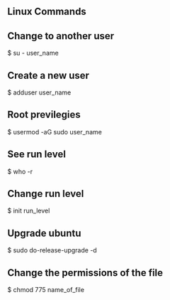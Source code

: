 ## Linux Commands


## Change to another user
$ su - user_name

## Create a new user
$ adduser user_name

## Root previlegies
$ usermod -aG sudo user_name

## See run level
$ who -r

## Change run level
$ init run_level

## Upgrade ubuntu
$ sudo do-release-upgrade -d

## Change the permissions of the file
$ chmod 775 name_of_file

